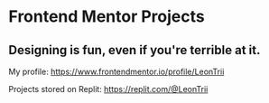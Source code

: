 # Frontend Mentor Projects

## Designing is fun, even if you're terrible at it.

My profile: https://www.frontendmentor.io/profile/LeonTrii

Projects stored on Replit: https://replit.com/@LeonTrii
